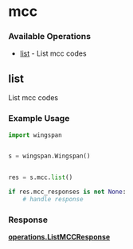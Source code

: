# mcc

### Available Operations

* [list](#list) - List mcc codes

## list

List mcc codes

### Example Usage

```python
import wingspan


s = wingspan.Wingspan()


res = s.mcc.list()

if res.mcc_responses is not None:
    # handle response
```


### Response

**[operations.ListMCCResponse](../../models/operations/listmccresponse.md)**

